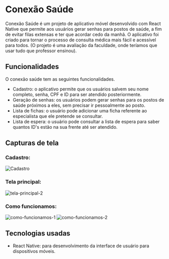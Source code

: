 # Conexão Saúde

Conexão Saúde é um projeto de aplicativo móvel desenvolvido com React Native que permite aos usuários gerar senhas para postos de saúde, a fim de evitar filas extensas e ter que acordar cedo da manhã. O aplicativo foi criado para tornar o processo de consulta médica mais fácil e acessível para todos. (O projeto é uma avaliação da faculdade, onde teríamos que usar tudo que professor ensinou).

## Funcionalidades

O conexão saúde tem as seguintes funcionalidades.

- Cadastro: o aplicativo permite que os usuários salvem seu nome completo, senha, CPF e ID para ser atendido posteriormente.
- Geração de senhas: os usuários podem gerar senhas para os postos de saúde próximos a eles, sem precisar ir pessoalmente ao posto.
- Lista de fichas: o usuário pode adicionar uma ficha referente ao especialista que ele pretende se consultar.
- Lista de espera: o usuário pode consultar a lista de espera para saber quantos ID's estão na sua frente até ser atendido.

## Capturas de tela

### Cadastro:

![Cadastro]([https://user-images.githubusercontent.com/102876176/232599306-d2d13ea7-03bd-4329-821d-cc795b6ed3ff.png](https://github.com/kaua-lins/assets/blob/main/cadastro_Easy-Resize.com.jpg))

### Tela principal:

![tela-principal-2](https://user-images.githubusercontent.com/102876176/232600988-a5e1af82-aea8-402f-8335-4b8743c9d888.png)

### Como funcionamos:

![como-funcionamos-1](https://user-images.githubusercontent.com/102876176/232600602-ff6ea0ef-7517-46b7-98ab-5a5a02c2ae50.png)
![como-funcionamos-2](https://user-images.githubusercontent.com/102876176/232601278-bad53cdf-fe10-4fd3-8936-82dacc5cdc5d.png)

## Tecnologias usadas

- React Native: para desenvolvimento da interface de usuário para dispositivos móveis.
